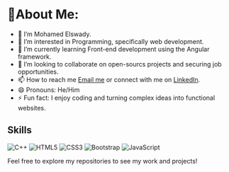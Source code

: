 # 💫About Me:
- 👋 I’m Mohamed Elswady.
- 👀 I’m interested in Programming, specifically web development.
- 🌱 I’m currently learning Front-end development using the Angular framework.
- 💞️ I’m looking to collaborate on open-sourcs projects and securing job opportunities.
- 📫 How to reach me [Email me](mailto:moelswady99@gmail.com) or connect with me on [LinkedIn](https://www.linkedin.com/in/mohmed-elswady-b05107324/).
- 😄 Pronouns: He/Him
- ⚡ Fun fact: I enjoy coding and turning complex ideas into functional websites.

## Skills
![C++](https://img.shields.io/badge/C++-00599C?style=flat&logo=c%2B%2B&logoColor=white)
![HTML5](https://img.shields.io/badge/HTML5-E34F26?style=flat&logo=html5&logoColor=white)
![CSS3](https://img.shields.io/badge/CSS3-1572B6?style=flat&logo=css3&logoColor=white)
![Bootstrap](https://img.shields.io/badge/Bootstrap-7952B3?style=flat&logo=bootstrap&logoColor=white)
![JavaScript](https://img.shields.io/badge/JavaScript-F7DF1E?style=flat&logo=javascript&logoColor=black)

Feel free to explore my repositories to see my work and projects!
